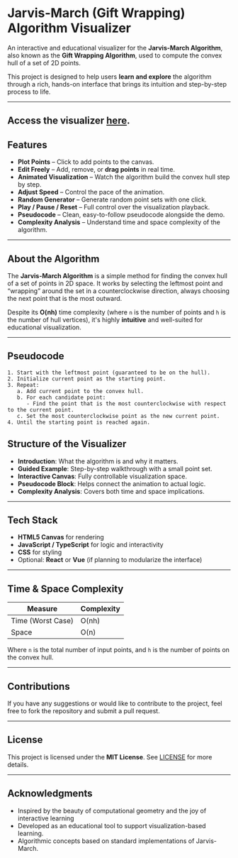 # Jarvis-March (Gift Wrapping) Algorithm Visualizer

An interactive and educational visualizer for the **Jarvis-March Algorithm**, also known as the **Gift Wrapping Algorithm**, used to compute the convex hull of a set of 2D points.

This project is designed to help users **learn and explore** the algorithm through a rich, hands-on interface that brings its intuition and step-by-step process to life.

---

##  Access the visualizer [here](https://your-username.github.io/Jarvis-March-Algorithm-Visualizer).

## Features

- **Plot Points** – Click to add points to the canvas.
- **Edit Freely** – Add, remove, or **drag points** in real time.
- **Animated Visualization** – Watch the algorithm build the convex hull step by step.
- **Adjust Speed** – Control the pace of the animation.
- **Random Generator** – Generate random point sets with one click.
- **Play / Pause / Reset** – Full control over the visualization playback.
- **Pseudocode** – Clean, easy-to-follow pseudocode alongside the demo.
- **Complexity Analysis** – Understand time and space complexity of the algorithm.

---

## About the Algorithm

The **Jarvis-March Algorithm** is a simple method for finding the convex hull of a set of points in 2D space. It works by selecting the leftmost point and “wrapping” around the set in a counterclockwise direction, always choosing the next point that is the most outward.

Despite its **O(nh)** time complexity (where `n` is the number of points and `h` is the number of hull vertices), it's highly **intuitive** and well-suited for educational visualization.

---


## Pseudocode

```
1. Start with the leftmost point (guaranteed to be on the hull).
2. Initialize current point as the starting point.
3. Repeat:
   a. Add current point to the convex hull.
   b. For each candidate point:
      - Find the point that is the most counterclockwise with respect to the current point.
   c. Set the most counterclockwise point as the new current point.
4. Until the starting point is reached again.
```

## Structure of the Visualizer

- **Introduction**: What the algorithm is and why it matters.
- **Guided Example**: Step-by-step walkthrough with a small point set.
- **Interactive Canvas**: Fully controllable visualization space.
- **Pseudocode Block**: Helps connect the animation to actual logic.
- **Complexity Analysis**: Covers both time and space implications.

---

## Tech Stack

- **HTML5 Canvas** for rendering
- **JavaScript / TypeScript** for logic and interactivity
- **CSS** for styling
- Optional: **React** or **Vue** (if planning to modularize the interface)

---

## Time & Space Complexity

| Measure           | Complexity       |
|------------------|------------------|
| Time (Worst Case) | O(nh)            |
| Space             | O(n)             |

Where `n` is the total number of input points, and `h` is the number of points on the convex hull.

---

## Contributions

If you have any suggestions or would like to contribute to the project, feel free to fork the repository and submit a pull request.

---

## License

This project is licensed under the **MIT License**. See [LICENSE](LICENSE) for more details.

---

## Acknowledgments

- Inspired by the beauty of computational geometry and the joy of interactive learning 
- Developed as an educational tool to support visualization-based learning.
- Algorithmic concepts based on standard implementations of Jarvis-March.

